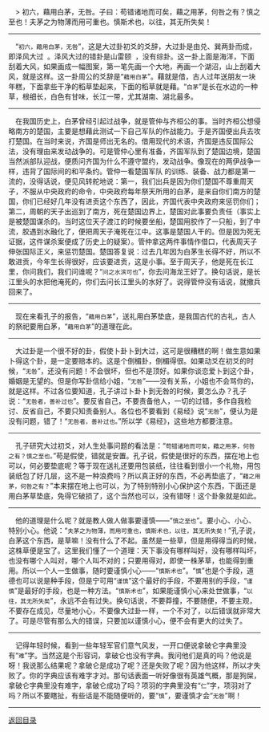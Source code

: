 &emsp;> 初六，藉用白茅，无咎。子曰：苟错诸地而可矣，藉之用茅，何咎之有？慎之至也！夫茅之为物薄而用可重也。慎斯术也，以往，其无所失矣！
___
&emsp;“``初六，藉用白茅，无咎``”，这是大过卦初爻的爻辞，大过卦是由兑、巽两卦而成，即泽风大过  。泽风大过的错卦是山雷颐  ，没有综卦。这一卦上面是海洋，下面刮着大风，如果画成一幅图案，第一笔先画一个大地，再画一个湖沼，山上刮着大风，就是这样。这一卦周公的爻辞是“``藉用白茅``”。藉就是借，古人过年送朋友一块年糕，下面拿些干净的稻草垫起来，下面的稻草就是藉。“``白茅``”是长在水边的一种草，根细长，白色有甘味，长江一带，尤其湖南、湖北最多。
___
&emsp;在我国历史上，白茅曾经引起过战争，就是管仲与齐桓公的事。当时齐桓公想侵略南方的楚国，主要是想藉此测试一下自己军队的作战能力。于是齐国便出兵去攻打楚国。在当时来说，齐国是师出无名的。借用现代的术语，齐国是违反国际公法，没有理由来发动战争的。可是管仲心里有准备，齐国军队到了楚国边境，楚国当然派部队迎战，便质问齐国为什么不遵守盟约，发动战争。像现在的两伊战争一样，违背了国际间的和平条约。管仲一看楚国军队 的训练、装备、战力都是第一流的，没得话说，便见风转舵地说：第一，我们出兵是因为你们楚国不尊重周天子，不服从中央政府的命令，中央政府每年祭天所用的白茅，是来自你们南方的楚国，你们已经好几年没有进贡这个东西了，因此，齐国代表中央政府来惩罚你们；第二，周朝的天子出巡到了南方，死在楚国边界上，楚国对此事要负责任（事实上是被楚国谋杀的。当时这位天子渡江的时候要坐船，楚国用胶作了一只船，到了中流，胶遇到水融化了，便把周天子淹死在江中。这事是楚国人干的。但是因为死无证据，这件谋杀案便成了历史上的疑案）。管仲拿这两件事情作借口，代表周天子伸张国际正义，来惩罚楚国。楚国答复说：过去几年因为白茅生长得不好，所以不敢进贡，今年生长得很好，应该要进贡，这是小事。至于周天子，他是死在长江里，你问我们，我们问谁呢？“``问之水滨可也``”，你去问海龙王好了。换句话说，是长江里头的水把他淹死的，你们去问长江里头的水好了。说得管仲没有话说，就撤兵回来了。
___
&emsp;现在来看孔子的报告，“``藉用白茅``”，送礼用白茅垫底，是我国古代的古礼，古人的祭祀要用白茅，“``藉用白茅``”的道理在此。
___
&emsp;大过卦是一个很不好的卦，假使卜卦卜到大过，这可是很糟糕的啊！做生意如果卜得这个卦，是一定要赔本的。这是个倒楣卦，倒楣得很。如果动爻在初爻的时候，“``无咎``”，还没有问题！不会很坏，但也不是顶好。如果你谈恋爱卜到这个卦，婚姻是无望的。但是你写卦信给小姐，“``无咎``”——没有关系，小姐也不会骂你的，就是这样。不过各位要知道，孔子讲过卜卦卜到无咎的时候，要怎么办？孔子说：“``无咎者，善补过也``”。要反省自己，不要责备他人，一切的过错，多作自我检讨、反省自己，不要只知责备别人。各位也不要看到《易经》说“``无咎``”，便认为是没有问题，错了！“``无咎者，善补过也。``”所以学《易经》，这些地方都要注意。
___
&emsp;孔子研究大过初爻，对人生处事问题的看法是：“``苟错诸地而可矣，藉之用茅，何咎之有？慎之至也。``”苟是假使，错就是安置。孔子说，假使是很好的东西，摆在地上也可以，何必要垫底呢？等于现在送礼还要用包装纸，往往看到很小一个礼物，用包装纸包了好几层，这不是一种浪费吗？所以真正好的东西，不必再垫底了，“``藉之用茅，何咎之有？``”本来摆在地上也可以，为了特别特别小心保护这个东西，下面还是用白茅草垫底，免得它破损了，这个当然也可以，没有错呀！这个卦象就是如此。
___
&emsp;他的道理是什么呢？就是教人做人做事要谨慎——“``慎之至也``”。要小心、小心、特别小心。他说：“``夫茅之为物薄，而用可重也，慎斯术也，以往，其无所失矣！``”孔子说，白茅这个东西，是草嘛！没有什么了不起。虽然是一些草，但是用得得当的时候，这株草便是宝了。这里我们懂了一个道理：天下事没有哪样叫好，没有哪样叫坏，也没有哪个人叫对，哪个人叫不对的；只要用得对，即使一株茅草，也能得到重用。所以一个人一生做事，随时要谨慎小心——“``慎斯术也``”。“``慎``”也是个手段，道德也可以说是种手段，但是宁可用“``谨慎``”这个最好的手段，不要用别的手段，“``谨慎``”是最好的手段，也是一种方法。“``慎斯术也``”，如果能谨慎小心来处世做事，“``以往，其无所失矣``”，永远不会有过失。换句话说，不要莽撞，不要随便，不要主观，不要存在成见，尽量地小心，不要像大过卦一样，一个不对了，以后错误就非常大了。可是尽管有那么大的错误，只要加以谨慎小心，便不会有更大的过失了。
___
&emsp;记得年轻时候，看到一些年轻军官们意气风发，一开口便说拿破仑字典里没有“``难``”字。当然这是个形容词，拿破仑也没有字典。我问他们是真的吗？他说是呀！我说那么结果呢？拿破仑是成功了呢？还是失败了呢？因为他这样，所以才失败了。你的字典应该有难字才对。那句话表面一听好像很有英雄气概，那是狗屎，拿破仑字典里没有难字，拿破仑成功了吗？项羽的字典里没有“``仁``”字，项羽对了吗？所以不要瞎扯，有些话是不能随便听的，要“``慎``”，要谨慎才会“``无咎``”啊！
___
[返回目录](../../master/README.md#目录)